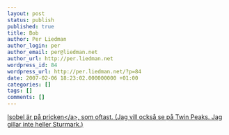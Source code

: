```yaml
---
layout: post
status: publish
published: true
title: Bob
author: Per Liedman
author_login: per
author_email: per@liedman.net
author_url: http://per.liedman.net
wordpress_id: 84
wordpress_url: http://per.liedman.net/?p=84
date: 2007-02-06 18:23:02.000000000 +01:00
categories: []
tags: []
comments: []
---
```

<a href="http:&#47;&#47;isobelsverkstad.blogspot.com&#47;2007&#47;02&#47;i-gr-kvll-insg-jag-en-av-anledningarna.html">Isobel &auml;r p&aring; pricken<&#47;a>, som oftast. (Jag vill ocks&aring; se p&aring; Twin Peaks. Jag gillar inte heller Sturmark.)

